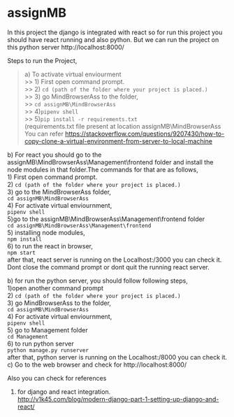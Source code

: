 # assignMB

In this project the django is integrated with react so for run this project you should have react running and also python. But we can run the project on this python server http://localhost:8000/   

Steps to run the Project,  
> a) To activate virtual enviourment  
    >> 1) First open command prompt.  
    >> 2) `cd (path of the folder where your project is placed.)`  
    >> 3) go MindBrowserAss to the folder,  
            >> `cd assignMB\MindBrowserAss`  
    >> 4)`pipenv shell`  
    >> 5)`pip install -r requirements.txt`  
    (requirements.txt file present at location assignMB\MindBrowserAss  
You can refer https://stackoverflow.com/questions/9207430/how-to-copy-clone-a-virtual-environment-from-server-to-local-machine  

    
    
b) For react you should go to the assignMB\MindBrowserAss\Management\frontend folder and install the node modules in that folder.The           commands for that are as follows,  
            1) First open command prompt.  
           2) `cd (path of the folder where your project is placed.)`  
            3) go  to the MindBrowserAss folder,  
              `cd assignMB\MindBrowserAss`  
           4) For activate virtual enviournment,  
                `pipenv shell`  
            5)go to the assignMB\MindBrowserAss\Management\frontend folder  
                `cd assignMB\MindBrowserAss\Management\frontend`   
            5) installing node modules,  
                `npm install`  
            6)  to run the react in browser,  
               `npm start`  
            after that, react server is running on the Localhost:/3000 you can check it.  
            Dont close the command prompt or dont quit the running react server.  


b) for run the python server, you should follow following steps,  
    1)open another command prompt  
    2) `cd (path of the folder where your project is placed.)`  
    3) go MindBrowserAss to the folder,  
         `cd assignMB\MindBrowserAss`  
    4) For activate virtual enviournment,  
          `pipenv shell`  
     5) go to Management folder  
        `cd Management`  
     6) to run python server  
        `python manage.py runserver`  
      after that, python server is running on the Localhost:/8000 you can check it.  
c) Go to the web browser and check for http://localhost:8000/   
        
  Also you can check for references   
  1) for django and react integration.  
         http://v1k45.com/blog/modern-django-part-1-setting-up-django-and-react/  
         
 
     

      

